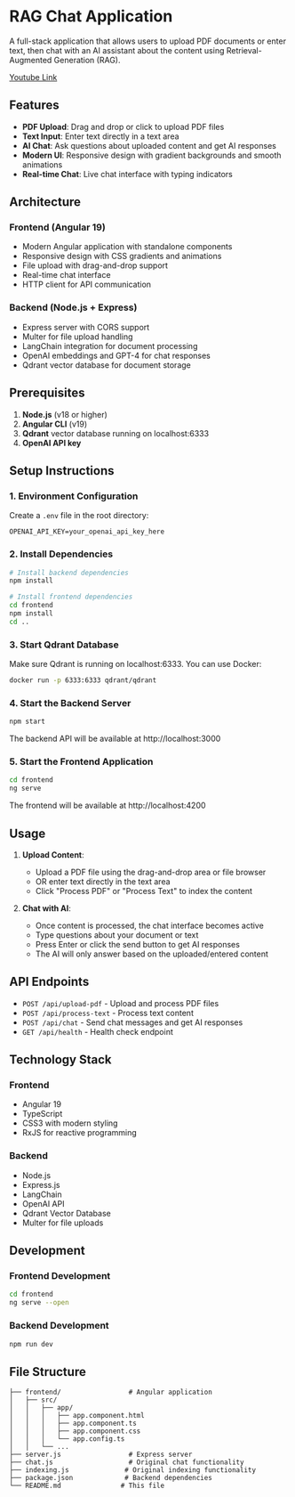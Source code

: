# RAG Chat Application

A full-stack application that allows users to upload PDF documents or enter text, then chat with an AI assistant about the content using Retrieval-Augmented Generation (RAG).


[Youtube Link](https://youtu.be/FZc9k9XTARQ)
## Features

- **PDF Upload**: Drag and drop or click to upload PDF files
- **Text Input**: Enter text directly in a text area
- **AI Chat**: Ask questions about uploaded content and get AI responses
- **Modern UI**: Responsive design with gradient backgrounds and smooth animations
- **Real-time Chat**: Live chat interface with typing indicators

## Architecture

### Frontend (Angular 19)
- Modern Angular application with standalone components
- Responsive design with CSS gradients and animations
- File upload with drag-and-drop support
- Real-time chat interface
- HTTP client for API communication

### Backend (Node.js + Express)
- Express server with CORS support
- Multer for file upload handling
- LangChain integration for document processing
- OpenAI embeddings and GPT-4 for chat responses
- Qdrant vector database for document storage

## Prerequisites

1. **Node.js** (v18 or higher)
2. **Angular CLI** (v19)
3. **Qdrant** vector database running on localhost:6333
4. **OpenAI API key**

## Setup Instructions

### 1. Environment Configuration
Create a `.env` file in the root directory:
```env
OPENAI_API_KEY=your_openai_api_key_here
```

### 2. Install Dependencies
```bash
# Install backend dependencies
npm install

# Install frontend dependencies
cd frontend
npm install
cd ..
```

### 3. Start Qdrant Database
Make sure Qdrant is running on localhost:6333. You can use Docker:
```bash
docker run -p 6333:6333 qdrant/qdrant
```

### 4. Start the Backend Server
```bash
npm start
```
The backend API will be available at http://localhost:3000

### 5. Start the Frontend Application
```bash
cd frontend
ng serve
```
The frontend will be available at http://localhost:4200

## Usage

1. **Upload Content**:
   - Upload a PDF file using the drag-and-drop area or file browser
   - OR enter text directly in the text area
   - Click "Process PDF" or "Process Text" to index the content

2. **Chat with AI**:
   - Once content is processed, the chat interface becomes active
   - Type questions about your document or text
   - Press Enter or click the send button to get AI responses
   - The AI will only answer based on the uploaded/entered content

## API Endpoints

- `POST /api/upload-pdf` - Upload and process PDF files
- `POST /api/process-text` - Process text content
- `POST /api/chat` - Send chat messages and get AI responses
- `GET /api/health` - Health check endpoint

## Technology Stack

### Frontend
- Angular 19
- TypeScript
- CSS3 with modern styling
- RxJS for reactive programming

### Backend
- Node.js
- Express.js
- LangChain
- OpenAI API
- Qdrant Vector Database
- Multer for file uploads

## Development

### Frontend Development
```bash
cd frontend
ng serve --open
```

### Backend Development
```bash
npm run dev
```

## File Structure

```
├── frontend/                 # Angular application
│   ├── src/
│   │   ├── app/
│   │   │   ├── app.component.html
│   │   │   ├── app.component.ts
│   │   │   ├── app.component.css
│   │   │   └── app.config.ts
│   │   └── ...
├── server.js                 # Express server
├── chat.js                   # Original chat functionality
├── indexing.js              # Original indexing functionality
├── package.json             # Backend dependencies
└── README.md               # This file
```

